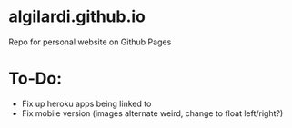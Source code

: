 # algilardi.github.io
Repo for personal website on Github Pages

# To-Do:
* Fix up heroku apps being linked to
* Fix mobile version (images alternate weird, change to float left/right?)
